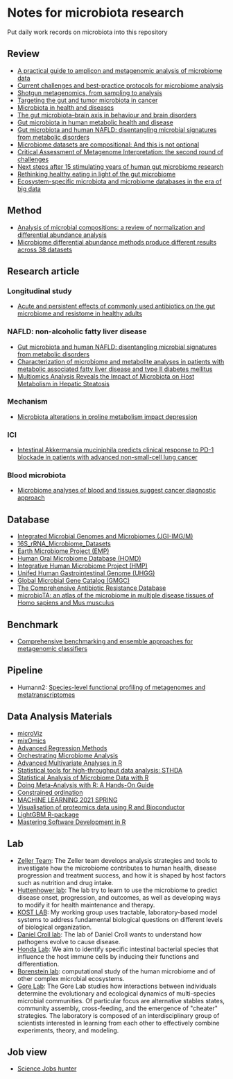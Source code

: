 # Notes for microbiota research 

Put daily work records on microbiota into this repository 



## Review

* [A practical guide to amplicon and metagenomic analysis of microbiome data](https://link.springer.com/article/10.1007/s13238-020-00724-8)
* [Current challenges and best-practice protocols for microbiome analysis](https://academic.oup.com/bib/article/22/1/178/5678919?login=false)
* [Shotgun metagenomics, from sampling to analysis](https://www.nature.com/articles/nbt.3935)
* [Targeting the gut and tumor microbiota in cancer](https://www.nature.com/articles/s41591-022-01779-2)
* [Microbiota in health and diseases](https://www.nature.com/articles/s41392-022-00974-4)
* [The gut microbiota–brain axis in behaviour and brain disorders](https://www.nature.com/articles/s41579-020-00460-0)
* [Gut microbiota in human metabolic health and disease](https://www.nature.com/articles/s41579-020-0433-9)
* [Gut microbiota and human NAFLD: disentangling microbial signatures from metabolic disorders](https://www.nature.com/articles/s41575-020-0269-9) 
* [Microbiome datasets are compositional: And this is not optional](https://www.frontiersin.org/articles/10.3389/fmicb.2017.02224/full)
* [Critical Assessment of Metagenome Interpretation: the second round of challenges](https://www.nature.com/articles/s41592-022-01431-4)
* [Next steps after 15 stimulating years of human gut microbiome research](https://sfamjournals.onlinelibrary.wiley.com/doi/full/10.1111/1751-7915.13970)
* [Rethinking healthy eating in light of the gut microbiome](https://www.cell.com/cell-host-microbe/fulltext/S1931-3128(22)00222-0)
* [Ecosystem-specific microbiota and microbiome databases in the era of big data](https://environmentalmicrobiome.biomedcentral.com/articles/10.1186/s40793-022-00433-1)



## Method

* [Analysis of microbial compositions: a review of normalization and differential abundance analysis](https://www.nature.com/articles/s41522-020-00160-w)
* [Microbiome differential abundance methods produce different results across 38 datasets](https://www.nature.com/articles/s41467-022-28034-z)



## Research article

### Longitudinal study

* [Acute and persistent effects of commonly used antibiotics on the gut microbiome and resistome in healthy adults](https://www.sciencedirect.com/science/article/pii/S2211124722004016#:~:text=In%20conclusion%2C%20our%20findings%20indicate,in%20AR%20in%20healthy%20microbiomes.)

### NAFLD: non-alcoholic fatty liver disease

* [Gut microbiota and human NAFLD: disentangling microbial signatures from metabolic disorders](https://www.nature.com/articles/s41575-020-0269-9)
* [Characterization of microbiome and metabolite analyses in patients with metabolic associated fatty liver disease and type II diabetes mellitus](https://bmcmicrobiol.biomedcentral.com/articles/10.1186/s12866-022-02526-w)
* [Multiomics Analysis Reveals the Impact of Microbiota on Host Metabolism in Hepatic Steatosis](https://onlinelibrary.wiley.com/doi/10.1002/advs.202104373)


### Mechanism

* [Microbiota alterations in proline metabolism impact depression](https://www.cell.com/cell-metabolism/fulltext/S1550-4131(22)00128-0?_returnURL=https%3A%2F%2Flinkinghub.elsevier.com%2Fretrieve%2Fpii%2FS1550413122001280%3Fshowall%3Dtrue)


### ICI 

+ [Intestinal Akkermansia muciniphila predicts clinical response to PD-1 blockade in patients with advanced non-small-cell lung cancer](https://www.nature.com/articles/s41591-021-01655-5)



### Blood microbiota

* [﻿Microbiome analyses of blood and tissues suggest cancer diagnostic approach](https://www.nature.com/articles/s41586-020-2095-1)






## Database

* [Integrated Microbial Genomes and Microbiomes (JGI-IMG/M)](https://img.jgi.doe.gov/)
* [16S_rRNA_Microbiome_Datasets](https://figshare.com/articles/dataset/16S_rRNA_Microbiome_Datasets/14531724)
* [Earth Microbiome Project (EMP)](https://earthmicrobiome.org/)
* [Human Oral Microbiome Database (HOMD)](https://www.homd.org/)
* [Integrative Human Microbiome Project (HMP)](https://commonfund.nih.gov/hmp/databases)
* [Unifed Human Gastrointestinal Genome (UHGG)](https://www.ebi.ac.uk/metagenomics/genome-catalogues/human-gut-v2-0)
* [Global Microbial Gene Catalog (GMGC)](https://gmgc.embl.de/)
* [The Comprehensive Antibiotic Resistance Database](https://card.mcmaster.ca/)
* [microbioTA: an atlas of the microbiome in multiple disease tissues of Homo sapiens and Mus musculus](http://bio-annotation.cn/microbiota/)



## Benchmark

* [Comprehensive benchmarking and ensemble approaches for metagenomic classifiers](https://genomebiology.biomedcentral.com/articles/10.1186/s13059-017-1299-7?gclid=Cj0KCQjwnNyUBhCZARIsAI9AYlHQvfX8NY5nSog986R76_fs-HJvZaBpf9eTRRN7vy-UZyJwkfDFbbsaAtRvEALw_wcB)



## Pipeline

* Humann2: [Species-level functional profiling of metagenomes and metatranscriptomes](https://www.nature.com/articles/s41592-018-0176-y)



## Data Analysis Materials

* [microViz](https://david-barnett.github.io/microViz/index.html)
* [mixOmics](https://mixomicsteam.github.io/Bookdown/intro.html)
* [Advanced Regression Methods](https://bookdown.org/chua/ber642_advanced_regression/)
* [Orchestrating Microbiome Analysis](https://microbiome.github.io/OMA/)
* [Advanced Multivariate Analyses in R](http://r.qcbs.ca/workshop10/book-en/index.html#preface)
* [Statistical tools for high-throughput data analysis: STHDA](http://www.sthda.com/english/)
* [Statistical Analysis of Microbiome Data with R](https://link.springer.com/book/10.1007/978-981-13-1534-3)
* [Doing Meta-Analysis with R: A Hands-On Guide](https://bookdown.org/MathiasHarrer/Doing_Meta_Analysis_in_R/)
* [Constrained ordination](https://fukamilab.github.io/BIO202/06-B-constrained-ordination.html)
* [MACHINE LEARNING 2021 SPRING](https://speech.ee.ntu.edu.tw/~hylee/ml/2021-spring.php)
* [Visualisation of proteomics data using R and Bioconductor](https://lgatto.github.io/RforProteomics/articles/RProtVis.html)
* [LightGBM R-package](https://lightgbm.readthedocs.io/en/latest/R/index.html)
* [Mastering Software Development in R](https://bookdown.org/rdpeng/RProgDA/)
  



## Lab

* [Zeller Team](https://www.embl.org/groups/zeller/): The Zeller team develops analysis strategies and tools to investigate how the microbiome contributes to human health, disease progression and treatment success, and how it is shaped by host factors such as nutrition and drug intake.
* [Huttenhower lab](https://huttenhower.sph.harvard.edu/): The lab try to learn to use the microbiome to predict disease onset, progression, and outcomes, as well as developing ways to modify it for health maintenance and therapy.
* [KOST LAB](https://www.kostlab.com/christian-kost.html): My working group uses tractable, laboratory-based model systems to address fundamental biological questions on different levels of biological organization.
* [Daniel Croll lab](https://pathogen-genomics.org/): The lab of Daniel Croll wants to understand how pathogens evolve to cause disease.
* [Honda Lab](http://www.microbiolimmunol.med.keio.ac.jp/): We aim to identify specific intestinal bacterial species that influence the host immune cells by inducing their functions and differentiation.
* [Borenstein lab](http://borensteinlab.com/): computational study of the human microbiome and of other complex microbial ecosystems.
* [Gore Lab](http://www.gorelab.org/index.html): The Gore Lab studies how interactions between individuals determine the evolutionary and ecological dynamics of multi-species microbial communities. Of particular focus are alternative stables states, community assembly, cross-feeding, and the emergence of "cheater" strategies. The laboratory is composed of an interdisciplinary group of scientists interested in learning from each  other to effectively combine experiments, theory, and modeling.
  



## Job view

* [Science Jobs hunter](https://jobrxiv.org/)
